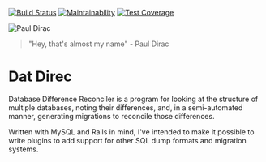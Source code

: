 [![Build Status](https://travis-ci.org/researchbods/dat_direc.svg?branch=master)](https://travis-ci.org/researchbods/dat_direc)
[![Maintainability](https://api.codeclimate.com/v1/badges/52d5c4c7fd3d6c894a37/maintainability)](https://codeclimate.com/github/researchbods/dat_direc/maintainability)
[![Test Coverage](https://api.codeclimate.com/v1/badges/52d5c4c7fd3d6c894a37/test_coverage)](https://codeclimate.com/github/researchbods/dat_direc/test_coverage)

![Paul Dirac](https://upload.wikimedia.org/wikipedia/commons/thumb/5/50/Paul_Dirac%2C_1933.jpg/220px-Paul_Dirac%2C_1933.jpg)
> "Hey, that's almost my name" - Paul Dirac

Dat Direc
=========

Database Difference Reconciler is a program for looking at the structure of
multiple databases, noting their differences, and, in a semi-automated manner,
generating migrations to reconcile those differences.

Written with MySQL and Rails in mind, I've intended to make it possible to write
plugins to add support for other SQL dump formats and migration systems.
